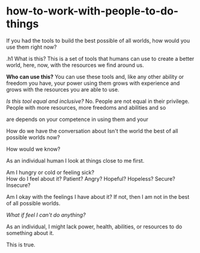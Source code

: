 # how-to-work-with-people-to-do-things
If you had the tools to build the best possible of all worlds, how would you use them right now?

.h1 What is this?
This is a set of tools that humans can use to create a better world, here, now, with the resources we find around us.

**Who can use this?** 
You can use these tools and, like any other ability or freedom you have, your power using them grows with experience and grows with the resources you are able to use. 

 *Is this tool equal and inclusive?*
No. 
People are not equal in their privilege.  People with more resources, more freedoms and abilities and so 

are depends on your competence in using them and your 


How do we have the conversation about 
Isn't the world the best of all possible worlds now?   
 
How would we know? 

As an individual human I look at things close to me first. 

Am I hungry or cold or feeling sick?   
How do I feel about it?  Patient? Angry? Hopeful? Hopeless? Secure? Insecure?

Am I okay with the feelings I have about it?
If not, then I am not in the best of all possible worlds.  

*What if feel I can't do anything?*

As an individual, I might lack power, health, abilities, or resources to do something about it. 

This is true.  
